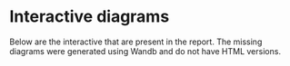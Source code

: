 # Interactive diagrams
Below are the interactive that are present in the report.
The missing diagrams were generated using Wandb and do not have HTML versions.

